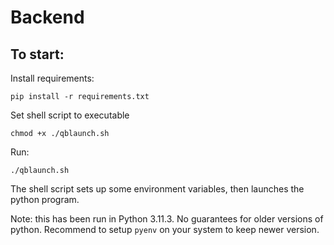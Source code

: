 # Backend

## To start:
Install requirements:
```
pip install -r requirements.txt
```

Set shell script to executable
```
chmod +x ./qblaunch.sh
```

Run:
```
./qblaunch.sh
```
The shell script sets up some environment variables, then launches the python program.


Note: this has been run in Python 3.11.3. No guarantees for older versions of python. Recommend to setup `pyenv` on your system to keep newer version.


